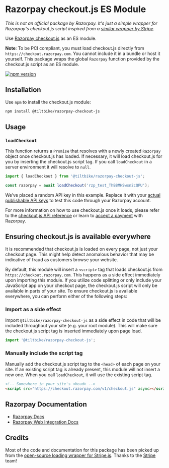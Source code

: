 # Razorpay checkout.js ES Module

_This is not an official package by Razorpay. It's just a simple wrapper for Razorpay's checkout.js script inspired from a [similar wrapper by Stripe](https://github.com/stripe/stripe-js)._

Use [Razorpay checkout.js](https://razorpay.com/docs/payment-gateway/web-integration/) as an ES module.

**Note**: To be PCI compliant, you must load checkout.js directly from `https://checkout.razorpay.com`. You cannot include it in a bundle or host it yourself. This package wraps the global `Razorpay` function provided by the checkout.js script as an ES module.

[![npm version](https://img.shields.io/npm/v/@tiltbike/razorpay-checkout-js.svg?style=flat-square)](https://www.npmjs.com/package/@tiltbike/razorpay-checkout-js)

## Installation

Use `npm` to install the checkout.js module:

```sh
npm install @tiltbike/razorpay-checkout-js
```

## Usage

### `loadCheckout`

This function returns a `Promise` that resolves with a newly created `Razorpay` object once checkout.js has loaded. If necessary, it will load checkout.js for you by inserting the checkout.js script tag. If you call `loadCheckout` in a server environment it will resolve to `null`.

```js
import { loadCheckout } from '@tiltbike/razorpay-checkout-js';

const razorpay = await loadCheckout('rzp_test_ThB8MHSwsn2cQPU');
```

We’ve placed a random API key in this example. Replace it with your [actual publishable API keys](https://dashboard.razorpay.com/#/app/keys) to test this code through your Razorpay account.

For more information on how to use checkout.js once it loads, please refer to the [checkout.js API reference](https://razorpay.com/docs/payment-gateway/quick-integration/) or learn to [accept a payment](https://razorpay.com/docs/payment-gateway/payments/) with Razorpay.

## Ensuring checkout.js is available everywhere

It is recommended that checkout.js is loaded on every page, not just your checkout page. This might help detect anomalous behavior that may be indicative of fraud as customers browse your website.

By default, this module will insert a `<script>` tag that loads checkout.js from `https://checkout.razorpay.com`. This happens as a side effect immediately upon importing this module. If you utilize code splitting or only include your JavaScript app on your checkout page, the checkout.js script will only be available in parts of your site. To ensure checkout.js is available everywhere, you can perform either of the following steps:

### Import as a side effect

Import `@tiltbike/razorpay-checkout-js` as a side effect in code that will be included throughout your site (e.g. your root module). This will make sure the checkout.js script tag is inserted immediately upon page load.

```js
import '@tiltbike/razorpay-checkout-js';
```

### Manually include the script tag

Manually add the checkout.js script tag to the `<head>` of each page on your site. If an existing script tag is already present, this module will not insert a new one. When you call `loadCheckout`, it will use the existing script tag.

```html
<!-- Somewhere in your site's <head> -->
<script src="https://checkout.razorpay.com/v1/checkout.js" async></script>
```

## Razorpay Documentation

- [Razorpay Docs](https://razorpay.com/docs)
- [Razorpay Web Integration Docs](https://razorpay.com/docs/payment-gateway/web/)

## Credits

Most of the code and documentation for this package has been picked up from the [open-source loading wrapper for Stripe.js](https://github.com/stripe/stripe-js). Thanks to the [Stripe](https://github.com/stripe/) team!
